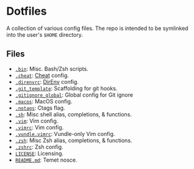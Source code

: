 # Dotfiles

A collection of various config files.  The repo is intended to be symlinked 
into the user's `$HOME` directory.

## Files
- [`.bin`](.bin): Misc. Bash/Zsh scripts.
- [`.cheat`](.cheat): [Cheat](https://github.com/chrisallenlane/cheat) config.
- [`.direnvrc`](.direnvrc): [DirEnv](https://github.com/direnv/direnv) config.
- [`.git_template`](.git_template): Scaffolding for git hooks.
- [`.gitignore_global`](.gitignore_global): Global config for Git ignore
- [`.macos`](.macos): MacOS config.
- [`.notags`](.notags): Ctags flag.
- [`.sh`](.sh): Misc shell alias, completions, & functions.
- [`.vim`](.vim): Vim config.
- [`.vimrc`](.vimrc): Vim config.
- [`.vundle.vimrc`](.vundle.vimrc): Vundle-only Vim config.
- [`.zsh`](.zsh): Misc Zsh alias, completions, & functions.
- [`.zshrc`](.zshrc): Zsh config.
- [`LICENSE`](LICENSE): Licensing.
- [`README.md`](README.md): Temet nosce.
